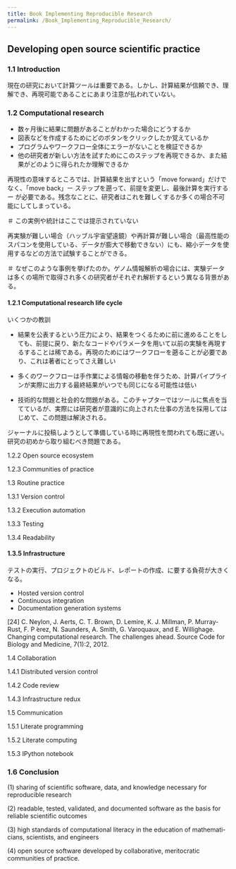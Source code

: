 ```yaml
---
title: Book Implementing Reproducible Research
permalink: /Book_Implementing_Reproducible_Research/
---
```


Developing open source scientific practice
------------------------------------------

### 1.1 Introduction

現在の研究において計算ツールは重要である。しかし、計算結果が信頼でき、理解でき、再現可能であることにあまり注意が払われていない。

### 1.2 Computational research

-   数ヶ月後に結果に問題があることがわかった場合にどうするか
-   図表などを作成するためにどのボタンをクリックしたか覚えているか
-   プログラムやワークフロー全体にエラーがないことを検証できるか
-   他の研究者が新しい方法を試すためにこのステップを再現できるか、また結果がどのように得られたか理解できるか

再現性の意味するところでは、計算結果を出すという「move forward」だけでなく、「move back」ー ステップを遡って、前提を変更し、最後計算を実行する ー が必要である。残念なことに、研究者はこれを難しくするか多くの場合不可能にしてしまっている。

＃ この実例や統計はここでは提示されていない

再実験が難しい場合（ハッブル宇宙望遠鏡）や再計算が難しい場合（最高性能のスパコンを使用している、データが膨大で移動できない）にも、縮小データを使用するなどの方法で試験することができる。

＃ なぜこのような事例を挙げたのか。ゲノム情報解析の場合には、実験データは多くの場所で取得され多くの研究者がそれぞれ解析するという異なる背景がある。

#### 1.2.1 Computational research life cycle

いくつかの教訓

-   結果を公表するという圧力により、結果をつくるために前に進めることをしても、前提に戻り、新たなコードやパラメータを用いて以前の実験を再現するすることは稀である。再現のためにはワークフローを遡ることが必要であり、これは著者にとってさえ難しい

<!-- -->

-   多くのワークフローは手作業による情報の移動を伴うため、計算パイプラインが実際に出力する最終結果がいつでも同じになる可能性は低い

<!-- -->

-   技術的な問題と社会的な問題がある。このチャプターではツールに焦点を当てているが、実際には研究者が意識的に向上された仕事の方法を採用してはじめて、この問題は解決される。

ジャーナルに投稿しようとして準備している時に再現性を問われても既に遅い。研究の初めから取り組むべき問題である。

1.2.2 Open source ecosystem

1.2.3 Communities of practice

1.3 Routine practice

1.3.1 Version control

1.3.2 Execution automation

1.3.3 Testing

1.3.4 Readability

#### 1.3.5 Infrastructure

テストの実行、プロジェクトのビルド、レポートの作成、に要する負荷が大きくなる。

-   Hosted version control
-   Continuous integration
-   Documentation generation systems

\[24\] C. Neylon, J. Aerts, C. T. Brown, D. Lemire, K. J. Millman, P. Murray-Rust, F. P ́erez, N. Saunders, A. Smith, G. Varoquaux, and E. Willighage. Changing computational research. The challenges ahead. Source Code for Biology and Medicine, 7(1):2, 2012.

1.4 Collaboration

1.4.1 Distributed version control

1.4.2 Code review

1.4.3 Infrastructure redux

1.5 Communication

1.5.1 Literate programming

1.5.2 Literate computing

1.5.3 IPython notebook

### 1.6 Conclusion

(1) sharing of scientific software, data, and knowledge necessary for reproducible research

(2) readable, tested, validated, and documented software as the basis for reliable scientific outcomes

(3) high standards of computational literacy in the education of mathemati- cians, scientists, and engineers

(4) open source software developed by collaborative, meritocratic communities of practice.